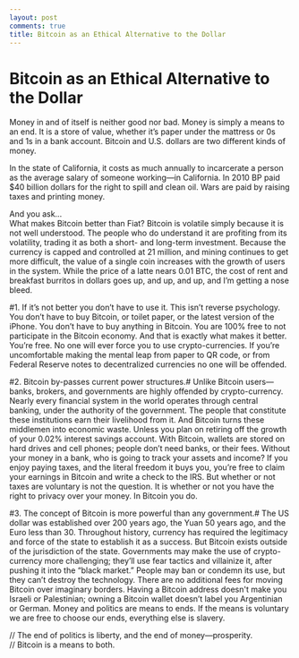 ```yaml
---
layout: post
comments: true
title: Bitcoin as an Ethical Alternative to the Dollar
---
```

# Bitcoin as an Ethical Alternative to the Dollar

Money in and of itself is neither good nor bad. Money is simply a means to an end. It is a store of value, whether it’s paper under the mattress or 0s and 1s in a bank account. Bitcoin and U.S. dollars are two different kinds of money.

In the state of California, it costs as much annually to incarcerate a person as the average salary of someone working—in California. In 2010 BP paid $40 billion dollars for the right to spill and clean oil. Wars are paid by raising taxes and printing money.

And you ask... <br />
What makes Bitcoin better than Fiat? Bitcoin is volatile simply because it is not well understood. The people who do understand it are profiting from its volatility, trading it as both a short- and long-term investment. Because the currency is capped and controlled at 21 million, and mining continues to get more difficult, the value of a single coin increases with the growth of users in the system. While the price of a latte nears 0.01 BTC, the cost of rent and breakfast burritos in dollars goes up, and up, and up, and I’m getting a nose bleed.

#1. If it’s not better you don’t have to use it.
This isn’t reverse psychology. You don’t have to buy Bitcoin, or toilet paper, or the latest version of the iPhone. You don’t have to buy anything in Bitcoin. You are 100% free to not participate in the Bitcoin economy. And that is exactly what makes it better. You’re free. No one will ever force you to use crypto-currencies. If you’re uncomfortable making the mental leap from paper to QR code, or from Federal Reserve notes to decentralized currencies no one will be offended.

#2. Bitcoin by-passes current power structures.#
Unlike Bitcoin users—banks, brokers, and governments are highly offended by crypto-currency. Nearly every financial system in the world operates through central banking, under the authority of the government. The people that constitute these institutions earn their livelihood from it. And Bitcoin turns these middlemen into economic waste. Unless you plan on retiring off the growth of your 0.02% interest savings account. With Bitcoin, wallets are stored on hard drives and cell phones; people don’t need banks, or their fees. Without your money in a bank, who is going to track your assets and income? If you enjoy paying taxes, and the literal freedom it buys you, you’re free to claim your earnings in Bitcoin and write a check to the IRS. But whether or not taxes are voluntary is not the question. It is whether or not you have the right to privacy over your money. In Bitcoin you do.

#3. The concept of Bitcoin is more powerful than any government.#
The US dollar was established over 200 years ago, the Yuan 50 years ago, and the Euro less than 30. Throughout history, currency has required the legitimacy and force of the state to establish it as a success. But Bitcoin exists outside of the jurisdiction of the state. Governments may make the use of crypto-currency more challenging; they’ll use fear tactics and villainize it, after pushing it into the “black market.” People may ban or condemn its use, but they can’t destroy the technology. There are no additional fees for moving Bitcoin over imaginary borders. Having a Bitcoin address doesn't make you Israeli or Palestinian; owning a Bitcoin wallet doesn’t label you Argentinian or German. Money and politics are means to ends. If the means is voluntary we are free to choose our ends, everything else is slavery.

// The end of politics is liberty, and the end of money—prosperity. <br />
// Bitcoin is a means to both.
